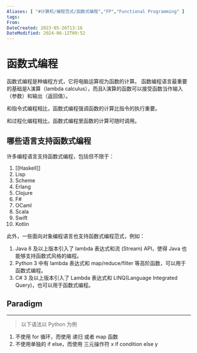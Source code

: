 ```yaml
---
Aliases: [ "#计算机/编程范式/函数式编程","FP","Functional Programming" ] 
tags: 
From: 
DateCreated: 2023-05-26T13:16
DateModified: 2024-06-12T09:52
---
```

# 函数式编程

 函数式编程是种编程方式，它将电脑运算视为函数的计算。
函数编程语言最重要的基础是λ演算（lambda calculus），而且λ演算的函数可以接受函数当作输入（参数）和输出（返回值）。

和指令式编程相比，函数式编程强调函数的计算比指令的执行重要。

和过程化编程相比，函数式编程里函数的计算可随时调用。

## 哪些语言支持函数式编程

许多编程语言支持函数式编程，包括但不限于：

1. [[Haskell]]
2. Lisp
3. Scheme
4. Erlang
5. Clojure
6. F#
7. OCaml
8. Scala
9. Swift
10. Kotlin

此外，一些面向对象编程语言也支持函数式编程范式，例如：

1. Java 8 及以上版本引入了 lambda 表达式和流 (Stream) API，使得 Java 也能够支持函数式风格的编程。
2. Python 3 中有 lambda 表达式和 map/reduce/filter 等高阶函数，可以用于函数式编程。
3. C# 3 及以上版本引入了 Lambda 表达式和 LINQ(Language Integrated Query)，也可以用于函数式编程。

## Paradigm
---

> 以下语法以 Python 为例

1. 不使用 for 循环，而使用 递归 或者 map 函数
2. 不使用单独的 if else，而使用 三元操作符 x if condition else y
